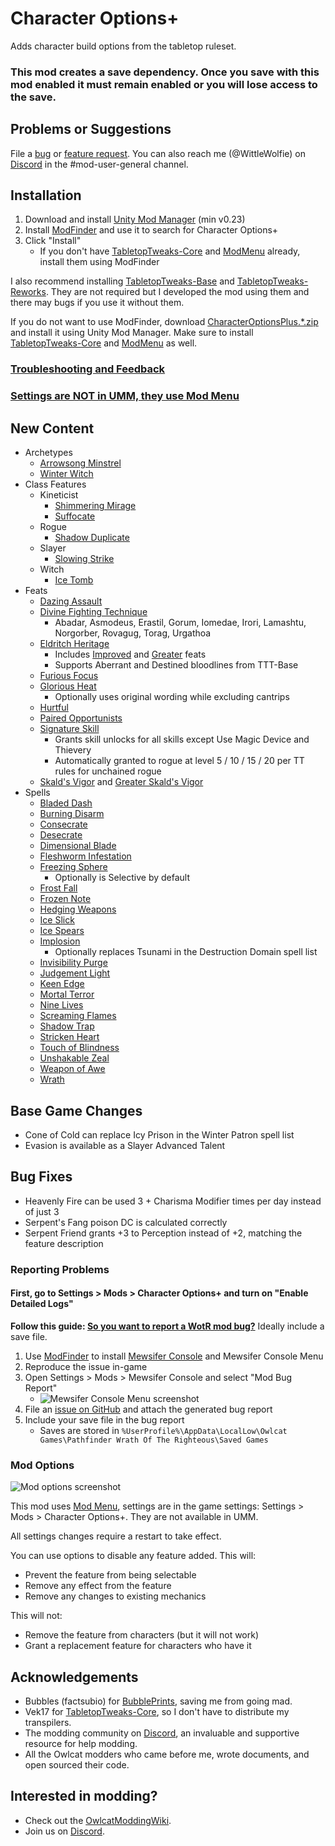 # Character Options+

Adds character build options from the tabletop ruleset.

### This mod creates a save dependency. Once you save with this mod enabled it must remain enabled or you will lose access to the save.

## Problems or Suggestions

File a [bug](https://github.com/WittleWolfie/CharacterOptionsPlus/issues/new?template=bug_report.md&title=%5BBUG%5D) or [feature request](https://github.com/WittleWolfie/CharacterOptionsPlus/issues/new?template=feature_request.md&title=%5BFeature%5D). You can also reach me (@WittleWolfie) on [Discord](https://discord.com/invite/owlcat) in the #mod-user-general channel.

## Installation

1. Download and install [Unity Mod Manager](https://github.com/newman55/unity-mod-manager) (min v0.23)
2. Install [ModFinder](https://github.com/Pathfinder-WOTR-Modding-Community/ModFinder) and use it to search for Character Options+
3. Click "Install"
    * If you don't have [TabletopTweaks-Core](https://github.com/Vek17/TabletopTweaks-Core) and [ModMenu](https://github.com/WittleWolfie/ModMenu) already, install them using ModFinder

I also recommend installing [TabletopTweaks-Base](https://github.com/Vek17/TabletopTweaks-Base) and [TabletopTweaks-Reworks](https://github.com/Vek17/TabletopTweaks-Reworks). They are not required but I developed the mod using them and there may bugs if you use it without them.

If you do not want to use ModFinder, download [CharacterOptionsPlus.*.zip](https://github.com/WittleWolfie/CharacterOptionsPlus/releases/latest) and install it using Unity Mod Manager. Make sure to install [TabletopTweaks-Core](https://github.com/Vek17/TabletopTweaks-Core) and [ModMenu](https://github.com/WittleWolfie/ModMenu) as well.

### [Troubleshooting and Feedback](#problems-or-suggestions)

### [Settings are NOT in UMM, they use Mod Menu](#mod-options) 

## New Content

* Archetypes
    * [Arrowsong Minstrel](https://www.d20pfsrd.com/classes/core-classes/bard/archetypes/paizo-bard-archetypes/arrowsong-minstrel-bard/)
    * [Winter Witch](https://www.d20pfsrd.com/classes/base-classes/witch/archetypes/paizo-witch-archetypes/winter-witch/)
* Class Features
    * Kineticist
        * [Shimmering Mirage](https://www.d20pfsrd.com/alternative-rule-systems/occult-adventures/occult-classes/kineticist/utility-wild-talents/)
        * [Suffocate](https://www.d20pfsrd.com/alternative-rule-systems/occult-adventures/occult-classes/kineticist/utility-wild-talents/)
    * Rogue
        * [Shadow Duplicate](https://www.d20pfsrd.com/classes/core-classes/rogue/rogue-talents/paizo-rogue-talents/shadow-duplicate-sp/)
    * Slayer
        * [Slowing Strike](https://www.d20pfsrd.com/classes/hybrid-classes/slayer/slayer-talents/paizo-slayer-talents/slowing-strike/)
    * Witch
        * [Ice Tomb](https://www.d20pfsrd.com/classes/base-classes/witch/hexes/hexes/major-hexes/hex-major-ice-tomb-su/)
* Feats
    * [Dazing Assault](https://www.d20pfsrd.com/feats/combat-feats/dazing-assault-combat/)
    * [Divine Fighting Technique](https://www.aonprd.com/FeatDisplay.aspx?ItemName=Divine%20Fighting%20Technique)
        * Abadar, Asmodeus, Erastil, Gorum, Iomedae, Irori, Lamashtu, Norgorber, Rovagug, Torag, Urgathoa
    * [Eldritch Heritage](https://www.d20pfsrd.com/feats/general-feats/eldritch-heritage/)
        * Includes [Improved](https://www.d20pfsrd.com/feats/general-feats/improved-eldritch-heritage/) and [Greater](https://www.d20pfsrd.com/feats/general-feats/greater-eldritch-heritage/) feats
        * Supports Aberrant and Destined bloodlines from TTT-Base
    * [Furious Focus](https://www.d20pfsrd.com/feats/combat-feats/furious-focus-combat/)
    * [Glorious Heat](https://www.d20pfsrd.com/feats/general-feats/glorious-heat/)
        * Optionally uses original wording while excluding cantrips
    * [Hurtful](https://www.d20pfsrd.com/feats/combat-feats/hurtful-combat/)
    * [Paired Opportunists](https://www.d20pfsrd.com/feats/combat-feats/paired-opportunists-combat-teamwork/)
    * [Signature Skill](https://www.d20pfsrd.com/feats/general-feats/signature-skill-general/)
        * Grants skill unlocks for all skills except Use Magic Device and Thievery
        * Automatically granted to rogue at level 5 / 10 / 15 / 20 per TT rules for unchained rogue
    * [Skald's Vigor](https://www.d20pfsrd.com/feats/general-feats/skald-s-vigor/) and [Greater Skald's Vigor](https://www.d20pfsrd.com/feats/general-feats/greater-skald-s-vigor/)
* Spells
    * [Bladed Dash](https://www.d20pfsrd.com/magic/all-spells/b/bladed-dash/)
    * [Burning Disarm](https://www.d20pfsrd.com/magic/all-spells/b/burning-disarm/)
    * [Consecrate](https://www.d20pfsrd.com/magic/all-spells/c/consecrate/)
    * [Desecrate](https://www.d20pfsrd.com/magic/all-spells/d/desecrate/)
    * [Dimensional Blade](https://www.d20pfsrd.com/magic/all-spells/d/dimensional-blade/)
    * [Fleshworm Infestation](https://www.d20pfsrd.com/magic/all-spells/f/fleshworm-infestation/)
    * [Freezing Sphere](https://www.d20pfsrd.com/magic/all-spells/f/freezing-sphere/)
        * Optionally is Selective by default
    * [Frost Fall](https://www.d20pfsrd.com/magic/all-spells/f/frost-fall/)
    * [Frozen Note](https://www.d20pfsrd.com/magic/all-spells/f/frozen-note/)
    * [Hedging Weapons](https://www.d20pfsrd.com/magic/all-spells/h/hedging-weapons/)
    * [Ice Slick](https://www.d20pfsrd.com/magic/all-spells/i/ice-slick/)
    * [Ice Spears](https://www.d20pfsrd.com/magic/all-spells/i/ice-spears/)
    * [Implosion](https://www.d20pfsrd.com/magic/all-spells/i/implosion/)
        * Optionally replaces Tsunami in the Destruction Domain spell list
    * [Invisibility Purge](https://www.d20pfsrd.com/magic/all-spells/i/invisibility-purge/)
    * [Judgement Light](https://www.d20pfsrd.com/magic/all-spells/j/judgment-light/)
    * [Keen Edge](https://www.d20pfsrd.com/magic/all-spells/k/keen-edge/)
    * [Mortal Terror](https://www.d20pfsrd.com/magic/all-spells/m/mortal-terror/)
    * [Nine Lives](https://www.d20pfsrd.com/magic/all-spells/n/nine-lives/)
    * [Screaming Flames](https://www.d20pfsrd.com/magic/all-spells/s/screaming-flames/)
    * [Shadow Trap](https://www.d20pfsrd.com/magic/all-spells/s/shadow-trap/)
    * [Stricken Heart](https://www.d20pfsrd.com/magic/all-spells/s/stricken-heart/)
    * [Touch of Blindness](https://www.d20pfsrd.com/magic/all-spells/t/touch-of-blindness/)
    * [Unshakable Zeal](https://www.d20pfsrd.com/magic/all-spells/u/unshakable-zeal/)
    * [Weapon of Awe](https://www.d20pfsrd.com/magic/all-spells/w/weapon-of-awe/)
    * [Wrath](https://www.d20pfsrd.com/magic/all-spells/w/wrath/)

## Base Game Changes

* Cone of Cold can replace Icy Prison in the Winter Patron spell list
* Evasion is available as a Slayer Advanced Talent

## Bug Fixes

* Heavenly Fire can be used 3 + Charisma Modifier times per day instead of just 3
* Serpent's Fang poison DC is calculated correctly
* Serpent Friend grants +3 to Perception instead of +2, matching the feature description

### Reporting Problems

#### First, go to Settings > Mods > Character Options+ and turn on "Enable Detailed Logs"

**Follow this guide: [So you want to report a WotR mod bug?](https://github.com/Pathfinder-WOTR-Modding-Community/MewsiferConsole/blob/main/ModBugReports.md)** Ideally include a save file.

1. Use [ModFinder](https://github.com/Pathfinder-WOTR-Modding-Community/ModFinder) to install [Mewsifer Console](https://github.com/Pathfinder-WOTR-Modding-Community/MewsiferConsole) and Mewsifer Console Menu
2. Reproduce the issue in-game
3. Open Settings > Mods > Mewsifer Console and select "Mod Bug Report"
    * ![Mewsifer Console Menu screenshot](https://github.com/WittleWolfie/CharacterOptionsPlus/blob/main/screenshots/bug_report.png)
4. File an [issue on GitHub](https://github.com/WittleWolfie/CharacterOptionsPlus/issues/new?template=bug_report.md&title=%5BBUG%5D) and attach the generated bug report
5. Include your save file in the bug report
    * Saves are stored in `%UserProfile%\AppData\LocalLow\Owlcat Games\Pathfinder Wrath Of The Righteous\Saved Games`

### Mod Options

![Mod options screenshot](https://github.com/WittleWolfie/CharacterOptionsPlus/blob/main/screenshots/settings.png)

This mod uses [Mod Menu](https://github.com/WittleWolfie/ModMenu), settings are in the game settings: Settings > Mods > Character Options+. They are not available in UMM.

All settings changes require a restart to take effect.

You can use options to disable any feature added. This will:

* Prevent the feature from being selectable
* Remove any effect from the feature
* Remove any changes to existing mechanics

This will not:

* Remove the feature from characters (but it will not work)
* Grant a replacement feature for characters who have it

## Acknowledgements

* Bubbles (factsubio) for [BubblePrints](https://github.com/factubsio/BubblePrints), saving me from going mad.
* Vek17 for [TabletopTweaks-Core](https://github.com/Vek17/TabletopTweaks-Core), so I don't have to distribute my transpilers.
* The modding community on [Discord](https://discord.com/invite/owlcat), an invaluable and supportive resource for help modding.
* All the Owlcat modders who came before me, wrote documents, and open sourced their code.

## Interested in modding?

* Check out the [OwlcatModdingWiki](https://github.com/WittleWolfie/OwlcatModdingWiki/wiki).
* Join us on [Discord](https://discord.com/invite/owlcat).
